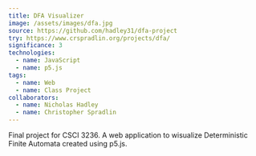 ```yaml
---
title: DFA Visualizer
image: /assets/images/dfa.jpg
source: https://github.com/hadley31/dfa-project
try: https://www.crspradlin.org/projects/dfa/
significance: 3
technologies:
  - name: JavaScript
  - name: p5.js
tags:
  - name: Web
  - name: Class Project
collaborators:
  - name: Nicholas Hadley
  - name: Christopher Spradlin
---
```


Final project for CSCI 3236. A web application to wisualize Deterministic Finite Automata created using p5.js.